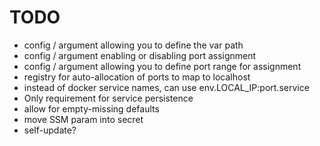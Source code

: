 # TODO
- config / argument allowing you to define the var path
- config / argument enabling or disabling port assignment
- config / argument allowing you to define port range for assignment
- registry for auto-allocation of ports to map to localhost
- instead of docker service names, can use env.LOCAL_IP:port.service
- Only requirement for service persistence
- allow for empty-missing defaults
- move SSM param into secret
- self-update?
